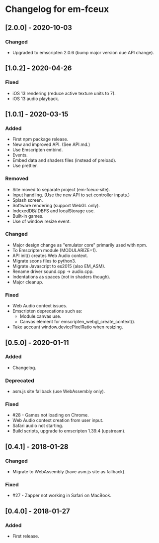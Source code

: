 # Changelog for em-fceux

## [2.0.0] - 2020-10-03

### Changed

- Upgraded to emscripten 2.0.6 (bump major version due API change).

## [1.0.2] - 2020-04-26

### Fixed

- iOS 13 rendering (reduce active texture units to 7).
- iOS 13 audio playback.

## [1.0.1] - 2020-03-15

### Added

- First npm package release.
- New and improved API. (See API.md.)
- Use Emscripten embind.
- Events.
- Embed data and shaders files (instead of preload).
- Use prettier.

### Removed

- Site moved to separate project (em-fceux-site).
- Input handling. (Use the new API to set controller inputs.)
- Splash screen.
- Software rendering (support WebGL only).
- IndexedDB/IDBFS and localStorage use.
- Built-in games.
- Use of window resize event.

### Changed

- Major design change as "emulator core" primarily used with npm.
- To Emscripten module (MODULARIZE=1).
- API init() creates Web Audio context.
- Migrate scons files to python3.
- Migrate Javascript to es2015 (also EM_ASM).
- Rename driver sound.cpp -> audio.cpp.
- Indentations as spaces (not in shaders though).
- Major cleanup.

### Fixed

- Web Audio context issues.
- Emscripten deprecations such as:
  - Module.canvas use.
  - Canvas element for emscripten_webgl_create_context().
- Take account window.devicePixelRatio when resizing.

## [0.5.0] - 2020-01-11

### Added

- Changelog.

### Deprecated

- asm.js site fallback (use WebAssembly only).

### Fixed

- #28 - Games not loading on Chrome.
- Web Audio context creation from user input.
- Safari audio not starting.
- Build scripts, upgrade to emscripten 1.39.4 (upstream).

## [0.4.1] - 2018-01-28

### Changed

- Migrate to WebAssembly (have asm.js site as fallback).

### Fixed

- #27 - Zapper not working in Safari on MacBook.

## [0.4.0] - 2018-01-27

### Added

- First release.
